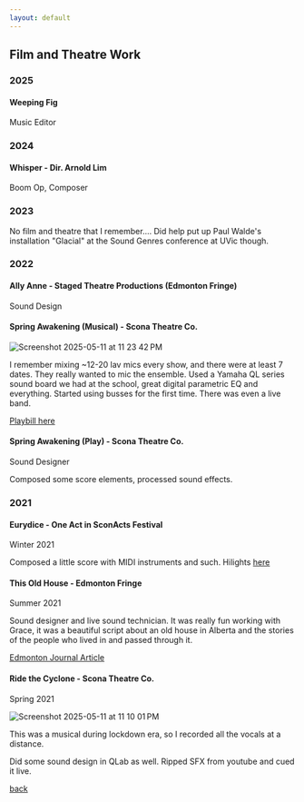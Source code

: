 ```yaml
---
layout: default
---
```


## Film and Theatre Work

### 2025

#### Weeping Fig
Music Editor

### 2024

#### Whisper - Dir. Arnold Lim
Boom Op, Composer

### 2023

No film and theatre that I remember.... Did help put up Paul Walde's installation "Glacial" at the Sound Genres conference at UVic though.

### 2022

#### Ally Anne - Staged Theatre Productions (Edmonton Fringe)
Sound Design

#### Spring Awakening (Musical) - Scona Theatre Co.
![Screenshot 2025-05-11 at 11 23 42 PM](https://github.com/user-attachments/assets/d03775b2-9e94-460a-8574-83f18e2ea6ef)

I remember mixing ~12-20 lav mics every show, and there were at least 7 dates. They really wanted to mic the ensemble. Used a Yamaha QL series sound board we had at the school, great digital parametric EQ and everything. Started using busses for the first time. There was even a live band.

[Playbill here](https://www.playbillder.com/show/vip/Strathcona_High_School/2022/Spring_Awakening_the_musical_111415)

#### Spring Awakening (Play) - Scona Theatre Co.
Sound Designer

Composed some score elements, processed sound effects.

### 2021

#### Eurydice - One Act in SconActs Festival
Winter 2021

Composed a little score with MIDI instruments and such. Hilights [here](https://sharkbitespite.bandcamp.com/album/score-for-eurydice)

#### This Old House - Edmonton Fringe
Summer 2021

Sound designer and live sound technician. It was really fun working with Grace, it was a beautiful script about an old house in Alberta and the stories of the people who lived in and passed through it. 

[Edmonton Journal Article](https://edmontonjournal.com/entertainment/local-arts/edmonton-fringe-festival-2021-review-this-old-house)

#### Ride the Cyclone - Scona Theatre Co. 
Spring 2021

![Screenshot 2025-05-11 at 11 10 01 PM](https://github.com/user-attachments/assets/29ac4990-a54e-446c-8c5d-b400f26440cd)

This was a musical during lockdown era, so I recorded all the vocals at a distance. 

Did some sound design in QLab as well. Ripped SFX from youtube and cued it live.



[back](./)
